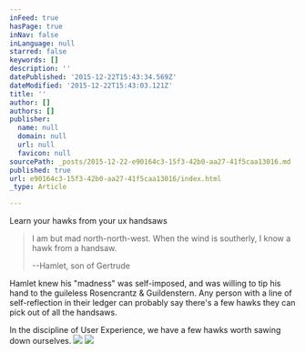 ```yaml
---
inFeed: true
hasPage: true
inNav: false
inLanguage: null
starred: false
keywords: []
description: ''
datePublished: '2015-12-22T15:43:34.569Z'
dateModified: '2015-12-22T15:43:03.121Z'
title: ''
author: []
authors: []
publisher:
  name: null
  domain: null
  url: null
  favicon: null
sourcePath: _posts/2015-12-22-e90164c3-15f3-42b0-aa27-41f5caa13016.md
published: true
url: e90164c3-15f3-42b0-aa27-41f5caa13016/index.html
_type: Article

---
```

Learn your hawks from your ux handsaws

> I am but mad north-north-west. When the wind is southerly, I know a hawk from a handsaw.
> 
> --Hamlet, son of Gertrude
> 
> 

Hamlet knew his "madness" was self-imposed, and was willing to tip his hand to the guileless Rosencrantz & Guildenstern.  Any person with a line of self-reflection in their ledger can probably say there's a few hawks they can pick out of all the handsaws.

In the discipline of User Experience, we have a few hawks worth sawing down ourselves.  ![](https://the-grid-user-content.s3-us-west-2.amazonaws.com/ecd16ca0-b703-40ec-aeac-2d6aabeb3867.jpg)
![](https://the-grid-user-content.s3-us-west-2.amazonaws.com/10d0f870-37ef-4e17-8409-16ffd4d70342.jpg)